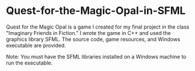 # Quest-for-the-Magic-Opal-in-SFML

Quest for the Magic Opal is a game I created for my final project in the class "Imaginary Friends in Fiction."
I wrote the game in C++ and used the graphics library SFML.
The source code, game resources, and Windows executable are provided.

Note: You must have the SFML libraries installed on a Windows machine to run the executable.
